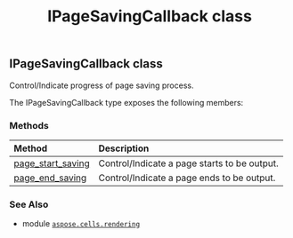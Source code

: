 ﻿---
title: IPageSavingCallback class
second_title: Aspose.Cells for Python via .NET API References
description: 
type: docs
weight: 30
url: /aspose.cells.rendering/ipagesavingcallback/
is_root: false
---

## IPageSavingCallback class

Control/Indicate progress of page saving process.



The IPageSavingCallback type exposes the following members:

### Methods
| Method | Description |
| :- | :- |
| [page_start_saving](/cells/python-net/aspose.cells.rendering/ipagesavingcallback/page_start_saving/#aspose.cells.rendering.PageStartSavingArgs) | Control/Indicate a page starts to be output. |
| [page_end_saving](/cells/python-net/aspose.cells.rendering/ipagesavingcallback/page_end_saving/#aspose.cells.rendering.PageEndSavingArgs) | Control/Indicate a page ends to be output. |



### See Also
* module [`aspose.cells.rendering`](..)
